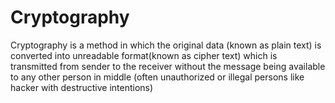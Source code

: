 # Cryptography
Cryptography is a method in which the original data (known as plain text) is converted into unreadable format(known as cipher text) which is transmitted from sender to the receiver without the message being available to any other person in middle (often unauthorized or illegal persons like hacker with destructive intentions)
